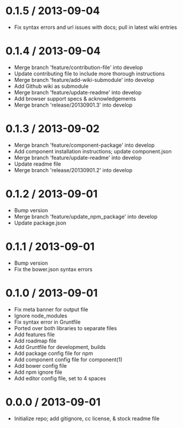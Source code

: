 0.1.5 / 2013-09-04 
==================

 * Fix syntax errors and url issues with docs; pull in latest wiki entries

0.1.4 / 2013-09-04 
==================

 * Merge branch 'feature/contribution-file' into develop
 * Update contributing file to include more thorough instructions
 * Merge branch 'feature/add-wiki-submodule' into develop
 * Add Github wiki as submodule
 * Merge branch 'feature/update-readme' into develop
 * Add browser support specs & acknowledgements
 * Merge branch 'release/20130901.3' into develop

0.1.3 / 2013-09-02 
==================

 * Merge branch 'feature/component-package' into develop
 * Add component installation instructions; update component.json
 * Merge branch 'feature/update-readme' into develop
 * Update readme file
 * Merge branch 'release/20130901.2' into develop

0.1.2 / 2013-09-01 
==================

 * Bump version
 * Merge branch 'feature/update_npm_package' into develop
 * Update package.json

0.1.1 / 2013-09-01 
==================

 * Bump version
 * Fix the bower.json syntax errors

0.1.0 / 2013-09-01 
==================

 * Fix meta banner for output file
 * Ignore node_modules
 * Fix syntax error in Gruntfile
 * Ported over both libraries to separate files
 * Add features file
 * Add roadmap file
 * Add Gruntfile for development, builds
 * Add package config file for npm
 * Add component config file for component(1)
 * Add bower config file
 * Add npm ignore file
 * Add editor config file, set to 4 spaces

0.0.0 / 2013-09-01 
==================

 * Initialize repo; add gitignore, cc license, & stock readme file
